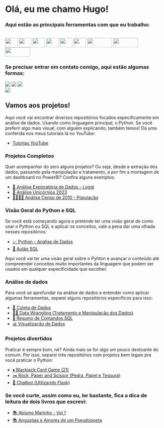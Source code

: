 # Olá, eu me chamo Hugo!

### Aqui estão as principais ferramentas com que eu trabalho: 
<div style="display: inline_block"><br>
  <img align="center" height="30" width="40" src="https://cdn.jsdelivr.net/gh/devicons/devicon/icons/python/python-original.svg">
  <img align="center" height="30" width="40" src="https://cdn.jsdelivr.net/gh/devicons/devicon/icons/pandas/pandas-original-wordmark.svg">
  <img align="center" height="30" width="40" src="https://cdn.jsdelivr.net/gh/devicons/devicon/icons/vscode/vscode-original.svg">
  <img align="center" height="30" width="40" src="https://cdn.jsdelivr.net/gh/devicons/devicon/icons/amazonwebservices/amazonwebservices-original-wordmark.svg">
  <img align="center" height="30" width="40" src="https://cdn.jsdelivr.net/gh/devicons/devicon/icons/mysql/mysql-original.svg">
  <img align="center" height="30" width="40" src="https://cdn.jsdelivr.net/gh/devicons/devicon/icons/github/github-original.svg">
  <img align="center" height="30" width="80" src="https://img.shields.io/badge/Colab-F9AB00?style=for-the-badge&logo=googlecolab&color=525252">
  <img align="center" height="30" width="80" src="https://img.shields.io/badge/Microsoft_Excel-217346?style=for-the-badge&logo=microsoft-excel&logoColor=white">
  <img align="center" height="30" width="80" src="https://img.shields.io/badge/Google%20Sheets-34A853?style=for-the-badge&logo=google-sheets&logoColor=white">
</div>

### Se precisar entrar em contato comigo, aqui estão algumas formas:
<div>
  <a href = "mailto:r.hugoalves66@gmail.com"><img src="https://img.shields.io/badge/-Gmail-%23333?style=for-the-badge&logo=gmail&logoColor=white" target="_blank"></a>
  <a href="https://www.linkedin.com/in/r-hugo-alves/" target="_blank"><img src="https://img.shields.io/badge/-LinkedIn-%230077B5?style=for-the-badge&logo=linkedin&logoColor=white" target="_blank"></a>
  <a href = "mailto:hugo_mundo@hotmail.com"><img src="https://img.shields.io/badge/Microsoft_Outlook-0078D4?style=for-the-badge&logo=microsoft-outlook&logoColor=white"></a>
</div>
  <a href="https://www.youtube.com/@r.hugoalves" target="_blank"><img src="https://img.shields.io/badge/YouTube-FF0000?style=for-the-badge&logo=youtube&logoColor=white" target="_blank"></a>

## Vamos aos projetos!
Aqui você vai encontrar diversos repositórios focados especificamente em análise de dados. Usando como linguagem principal, o Python.
Se você preferir algo mais visual, com alguém explicando, também temos! Dá uma conferida nos meus tutoriais lá no YouTube:

- <a href="https://www.youtube.com/@r.hugoalves"> Tutorias YouTube </a>

 ### Projetos Completos
 
 Quer acompanhar do zero alguns projetos? Ou seja, desde a extração dos dados, passando pela manipulação e tratamento, e por fim a montagem de um dashboard no PowerBI?
 Confira alguns exemplos: 
 
 - <a href="https://github.com/r-hugoalves/Analise_Exploratoria_Loggi"> 🐇 Análise Exploratória de Dados - Loggi </a>
 - <a href="https://github.com/r-hugoalves/Projeto_Completo_Analise_Unicornios_2023"> 🦄 Análise Unicórnios 2023 </a>
 - <a href="https://github.com/r-hugoalves/Projeto_Completo_Analise_Censo_2010"> 👨‍👩‍👧‍👦 Análise Censo de 2010 - População </a>

### Visão Geral do Python e SQL

Se você está começando agora e pretende ter uma visão geral de como usar o Python ou SQL e aplicar os conceitos, vale a pena dar uma olhada nesses repositórios: 

- <a href="https://github.com/r-hugoalves/Python_Analise_de_Dados"> 📈 Python - Análise de Dados </a>
- <a href="https://github.com/r-hugoalves/SQL"> 🐬 Aulão SQL </a>

Aqui você vai ter uma visão geral sobre o Pyhton e avançar o conteúdo até compreender conceitos muito importantes da linguagem que podem ser usados em qualquer especificidade que escolher. 

### Análise de dados

Para você se aprofundar na análise de dados e entender como aplicar algumas ferramentas, separei alguns repositórios específicos para isso:
- <a href="https://github.com/r-hugoalves/Coleta_de_Dados"> 📡 Coleta de Dados </a>
- <a href="https://github.com/r-hugoalves/Data_Wrangling"> 👨‍💻 Data Wrangling (Tratamento e Manipulação dos Dados) </a>
- <a href="https://github.com/r-hugoalves/Resumo_Comandos_SQL"> 🐬 Resumo de Comandos SQL </a>
- <a href="https://github.com/r-hugoalves/Visualizacao_de_Dados"> 📊 Visualização de Dados </a>

### Projetos divertidos

Praticar é sempre bom, né? Ainda mais se for algo um pouco destoante do comum. Por isso, separei três repositórios com projetos bem legais pra você praticar o Python:
- <a href="https://github.com/r-hugoalves/Blackjack-Card-Game-Project"> ♦️ Blackjack Card Game (21) </a>
- <a href="https://github.com/r-hugoalves/Rock-Paper-Scissors-Intro-Project"> ✂️ Rock, Paper and Scissor (Pedra, Papel e Tesoura) </a>
- <a href="https://github.com/r-hugoalves/Creating_a_chatbot"> 💬 Chatbot (Utilizando Flask) </a>

### Se você curte, assim como eu, ler bastante, fica a dica de leitura de dois livros que escrevi: 
- <a href="https://a.co/d/5O8ANke"> 📚 Abismo Marinho - Vol 1 </a>
- <a href="https://a.co/d/8rfdwck"> 📚 Angústias e Amores de um Pseudopoeta </a>
